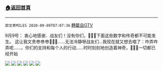 ﻿###  [:house:返回首頁](https://github.com/ourhimalayas/txt)
---

`郭文贵MILES 2020-09-09T07:07:36` [轉載自GTV](https://gtv.org/web/#/UserInfo/5e596957357cc612d35a8044)

9月9号：
衷心地感谢．战友们！没有你们，🙏🙏🙏下面这些数字和传奇都不可能发生。
这让我文贵😎😎😎🌽🌽🌽……无法冷静呀战友们…我现在就又想去唱了：咋弄咋弄呢……，你们的支持和每个人的行动……时时刻刻地创造着神奇，🙏🙏🙏一切都已经开始

![](https://filegroup.gtv.org/cdn-cgi/image/width=600/https://filegroup.gtv.org/group3/default/20200909/07/07/0/81f6debd01840f78e906228c509bce6e.jpeg)
![](https://filegroup.gtv.org/cdn-cgi/image/width=600/https://filegroup.gtv.org/group3/default/20200909/07/07/0/75364741045f03296021bf96dc916224.jpeg)
![](https://filegroup.gtv.org/cdn-cgi/image/width=600/https://filegroup.gtv.org/group3/default/20200909/07/07/0/082581cca8588170e8d3ad1846d44d58.jpeg)
![](https://filegroup.gtv.org/cdn-cgi/image/width=600/https://filegroup.gtv.org/group3/default/20200909/07/07/0/dd62d128233e57c457c21ec7f3d73812.jpeg)
![](https://filegroup.gtv.org/cdn-cgi/image/width=600/https://filegroup.gtv.org/group3/default/20200909/07/07/0/4a60d6295063ec6394ab7dd0932df9cd.jpeg)
![](https://filegroup.gtv.org/cdn-cgi/image/width=600/https://filegroup.gtv.org/group3/default/20200909/07/07/0/5feed2136f8ff2fda4738c396e8beb43.jpeg)
